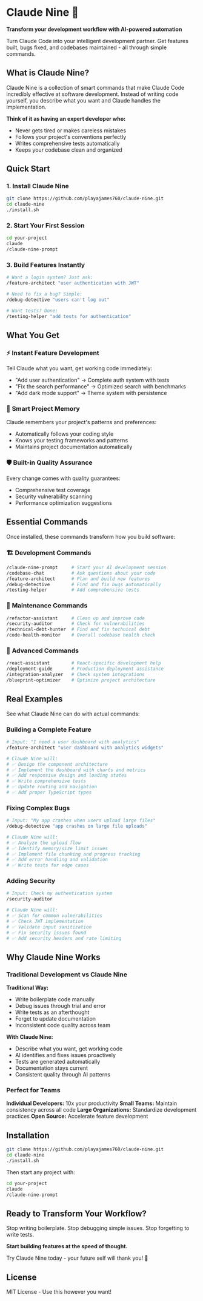 # Claude Nine 🚀

**Transform your development workflow with AI-powered automation**

Turn Claude Code into your intelligent development partner. Get features built, bugs fixed, and codebases maintained - all through simple commands.

## What is Claude Nine?

Claude Nine is a collection of smart commands that make Claude Code incredibly effective at software development. Instead of writing code yourself, you describe what you want and Claude handles the implementation.

**Think of it as having an expert developer who:**
- Never gets tired or makes careless mistakes
- Follows your project's conventions perfectly
- Writes comprehensive tests automatically
- Keeps your codebase clean and organized

## Quick Start

### 1. Install Claude Nine
```bash
git clone https://github.com/playajames760/claude-nine.git
cd claude-nine
./install.sh
```

### 2. Start Your First Session
```bash
cd your-project
claude
/claude-nine-prompt
```

### 3. Build Features Instantly
```bash
# Want a login system? Just ask:
/feature-architect "user authentication with JWT"

# Need to fix a bug? Simple:
/debug-detective "users can't log out"

# Want tests? Done:
/testing-helper "add tests for authentication"
```

## What You Get

### ⚡ **Instant Feature Development**
Tell Claude what you want, get working code immediately:
- "Add user authentication" → Complete auth system with tests
- "Fix the search performance" → Optimized search with benchmarks  
- "Add dark mode support" → Theme system with persistence

### 🧠 **Smart Project Memory**
Claude remembers your project's patterns and preferences:
- Automatically follows your coding style
- Knows your testing frameworks and patterns
- Maintains project documentation automatically

### 🛡️ **Built-in Quality Assurance**
Every change comes with quality guarantees:
- Comprehensive test coverage
- Security vulnerability scanning
- Performance optimization suggestions

## Essential Commands

Once installed, these commands transform how you build software:

### 🏗️ **Development Commands**
```bash
/claude-nine-prompt     # Start your AI development session
/codebase-chat          # Ask questions about your code
/feature-architect      # Plan and build new features
/debug-detective        # Find and fix bugs automatically
/testing-helper         # Add comprehensive tests
```

### 🔧 **Maintenance Commands**  
```bash
/refactor-assistant     # Clean up and improve code
/security-auditor       # Check for vulnerabilities
/technical-debt-hunter  # Find and fix technical debt
/code-health-monitor    # Overall codebase health check
```

### 🚀 **Advanced Commands**
```bash
/react-assistant        # React-specific development help
/deployment-guide       # Production deployment assistance
/integration-analyzer   # Check system integrations
/blueprint-optimizer    # Optimize project architecture
```

## Real Examples

See what Claude Nine can do with actual commands:

### Building a Complete Feature
```bash
# Input: "I need a user dashboard with analytics"
/feature-architect "user dashboard with analytics widgets"

# Claude Nine will:
# ✅ Design the component architecture
# ✅ Implement the dashboard with charts and metrics
# ✅ Add responsive design and loading states
# ✅ Write comprehensive tests
# ✅ Update routing and navigation
# ✅ Add proper TypeScript types
```

### Fixing Complex Bugs
```bash
# Input: "My app crashes when users upload large files"
/debug-detective "app crashes on large file uploads"

# Claude Nine will:
# ✅ Analyze the upload flow
# ✅ Identify memory/size limit issues
# ✅ Implement file chunking and progress tracking
# ✅ Add error handling and validation
# ✅ Write tests for edge cases
```

### Adding Security
```bash
# Input: Check my authentication system
/security-auditor

# Claude Nine will:
# ✅ Scan for common vulnerabilities
# ✅ Check JWT implementation
# ✅ Validate input sanitization
# ✅ Fix security issues found
# ✅ Add security headers and rate limiting
```

## Why Claude Nine Works

### Traditional Development vs Claude Nine

**Traditional Way:**
- Write boilerplate code manually
- Debug issues through trial and error  
- Write tests as an afterthought
- Forget to update documentation
- Inconsistent code quality across team

**With Claude Nine:**
- Describe what you want, get working code
- AI identifies and fixes issues proactively
- Tests are generated automatically
- Documentation stays current
- Consistent quality through AI patterns

### Perfect for Teams

**Individual Developers:** 10x your productivity
**Small Teams:** Maintain consistency across all code
**Large Organizations:** Standardize development practices
**Open Source:** Accelerate feature development

## Installation

```bash
git clone https://github.com/playajames760/claude-nine.git
cd claude-nine
./install.sh
```

Then start any project with:
```bash
cd your-project
claude
/claude-nine-prompt
```

## Ready to Transform Your Workflow?

Stop writing boilerplate. Stop debugging simple issues. Stop forgetting to write tests.

**Start building features at the speed of thought.**

Try Claude Nine today - your future self will thank you! 🚀

## License

MIT License - Use this however you want!
